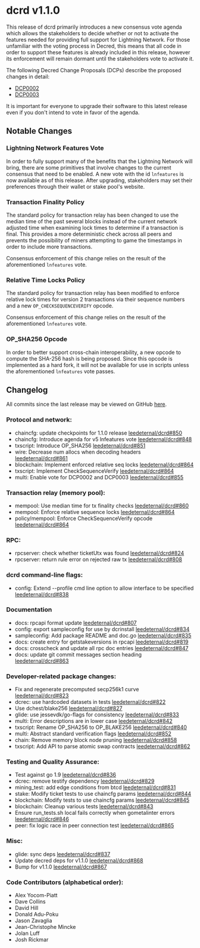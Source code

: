 # dcrd v1.1.0

This release of dcrd primarily introduces a new consensus vote agenda which
allows the stakeholders to decide whether or not to activate the features needed
for providing full support for Lightning Network.  For those unfamiliar with the
voting process in Decred, this means that all code in order to support these
features is already included in this release, however its enforcement will
remain dormant until the stakeholders vote to activate it.

The following Decred Change Proposals (DCPs) describe the proposed changes in detail:
- [DCP0002](https://github.com/leedeternal/dcps/blob/master/dcp-0002/dcp-0002.mediawiki)
- [DCP0003](https://github.com/leedeternal/dcps/blob/master/dcp-0003/dcp-0003.mediawiki)

It is important for everyone to upgrade their software to this latest release
even if you don't intend to vote in favor of the agenda.

## Notable Changes

### Lightning Network Features Vote

In order to fully support many of the benefits that the Lightning Network will
bring, there are some primitives that involve changes to the current consensus
that need to be enabled.  A new vote with the id `lnfeatures` is now available
as of this release.  After upgrading, stakeholders may set their preferences
through their wallet or stake pool's website.

### Transaction Finality Policy

The standard policy for transaction relay has been changed to use the median
time of the past several blocks instead of the current network adjusted time
when examining lock times to determine if a transaction is final.  This provides
a more deterministic check across all peers and prevents the possibility of
miners attempting to game the timestamps in order to include more transactions.

Consensus enforcement of this change relies on the result of the aforementioned
`lnfeatures` vote.

### Relative Time Locks Policy

The standard policy for transaction relay has been modified to enforce relative
lock times for version 2 transactions via their sequence numbers and a new
`OP_CHECKSEQUENCEVERIFY` opcode.

Consensus enforcement of this change relies on the result of the aforementioned
`lnfeatures` vote.

### OP_SHA256 Opcode

In order to better support cross-chain interoperability, a new opcode to compute
the SHA-256 hash is being proposed.  Since this opcode is implemented as a hard
fork, it will not be available for use in scripts unless the aforementioned
`lnfeatures` vote passes.

## Changelog

All commits since the last release may be viewed on GitHub [here](https://github.com/leedeternal/dcrd/compare/v1.0.7...v1.1.0).

### Protocol and network:
- chaincfg: update checkpoints for 1.1.0 release [leedeternal/dcrd#850](https://github.com/leedeternal/dcrd/pull/850)
- chaincfg: Introduce agenda for v5 lnfeatures vote [leedeternal/dcrd#848](https://github.com/leedeternal/dcrd/pull/848)
- txscript: Introduce OP_SHA256 [leedeternal/dcrd#851](https://github.com/leedeternal/dcrd/pull/851)
- wire: Decrease num allocs when decoding headers [leedeternal/dcrd#861](https://github.com/leedeternal/dcrd/pull/861)
- blockchain: Implement enforced relative seq locks [leedeternal/dcrd#864](https://github.com/leedeternal/dcrd/pull/864)
- txscript: Implement CheckSequenceVerify [leedeternal/dcrd#864](https://github.com/leedeternal/dcrd/pull/864)
- multi: Enable vote for DCP0002 and DCP0003 [leedeternal/dcrd#855](https://github.com/leedeternal/dcrd/pull/855)

### Transaction relay (memory pool):
- mempool: Use median time for tx finality checks [leedeternal/dcrd#860](https://github.com/leedeternal/dcrd/pull/860)
- mempool: Enforce relative sequence locks [leedeternal/dcrd#864](https://github.com/leedeternal/dcrd/pull/864)
- policy/mempool: Enforce CheckSequenceVerify opcode [leedeternal/dcrd#864](https://github.com/leedeternal/dcrd/pull/864)

### RPC:
- rpcserver: check whether ticketUtx was found [leedeternal/dcrd#824](https://github.com/leedeternal/dcrd/pull/824)
- rpcserver: return rule error on rejected raw tx [leedeternal/dcrd#808](https://github.com/leedeternal/dcrd/pull/808)

### dcrd command-line flags:
- config: Extend --profile cmd line option to allow interface to be specified [leedeternal/dcrd#838](https://github.com/leedeternal/dcrd/pull/838)

### Documentation
- docs: rpcapi format update [leedeternal/dcrd#807](https://github.com/leedeternal/dcrd/pull/807)
- config: export sampleconfig for use by dcrinstall [leedeternal/dcrd#834](https://github.com/leedeternal/dcrd/pull/834)
- sampleconfig: Add package README and doc.go [leedeternal/dcrd#835](https://github.com/leedeternal/dcrd/pull/835)
- docs: create entry for getstakeversions in rpcapi [leedeternal/dcrd#819](https://github.com/leedeternal/dcrd/pull/819)
- docs: crosscheck and update all rpc doc entries [leedeternal/dcrd#847](https://github.com/leedeternal/dcrd/pull/847)
- docs: update git commit messages section heading [leedeternal/dcrd#863](https://github.com/leedeternal/dcrd/pull/863)

### Developer-related package changes:
- Fix and regenerate precomputed secp256k1 curve [leedeternal/dcrd#823](https://github.com/leedeternal/dcrd/pull/823)
- dcrec: use hardcoded datasets in tests [leedeternal/dcrd#822](https://github.com/leedeternal/dcrd/pull/822)
- Use dchest/blake256  [leedeternal/dcrd#827](https://github.com/leedeternal/dcrd/pull/827)
- glide: use jessevdk/go-flags for consistency [leedeternal/dcrd#833](https://github.com/leedeternal/dcrd/pull/833)
- multi: Error descriptions are in lower case [leedeternal/dcrd#842](https://github.com/leedeternal/dcrd/pull/842)
- txscript: Rename OP_SHA256 to OP_BLAKE256 [leedeternal/dcrd#840](https://github.com/leedeternal/dcrd/pull/840)
- multi: Abstract standard verification flags [leedeternal/dcrd#852](https://github.com/leedeternal/dcrd/pull/852)
- chain: Remove memory block node pruning [leedeternal/dcrd#858](https://github.com/leedeternal/dcrd/pull/858)
- txscript: Add API to parse atomic swap contracts [leedeternal/dcrd#862](https://github.com/leedeternal/dcrd/pull/862)

### Testing and Quality Assurance:
- Test against go 1.9 [leedeternal/dcrd#836](https://github.com/leedeternal/dcrd/pull/836)
- dcrec: remove testify dependency [leedeternal/dcrd#829](https://github.com/leedeternal/dcrd/pull/829)
- mining_test: add edge conditions from btcd [leedeternal/dcrd#831](https://github.com/leedeternal/dcrd/pull/831)
- stake: Modify ticket tests to use chaincfg params [leedeternal/dcrd#844](https://github.com/leedeternal/dcrd/pull/844)
- blockchain: Modify tests to use chaincfg params [leedeternal/dcrd#845](https://github.com/leedeternal/dcrd/pull/845)
- blockchain: Cleanup various tests [leedeternal/dcrd#843](https://github.com/leedeternal/dcrd/pull/843)
- Ensure run_tests.sh local fails correctly when gometalinter errors [leedeternal/dcrd#846](https://github.com/leedeternal/dcrd/pull/846)
- peer: fix logic race in peer connection test [leedeternal/dcrd#865](https://github.com/leedeternal/dcrd/pull/865)

### Misc:
- glide: sync deps [leedeternal/dcrd#837](https://github.com/leedeternal/dcrd/pull/837)
- Update decred deps for v1.1.0 [leedeternal/dcrd#868](https://github.com/leedeternal/dcrd/pull/868)
- Bump for v1.1.0 [leedeternal/dcrd#867](https://github.com/leedeternal/dcrd/pull/867)

### Code Contributors (alphabetical order):

- Alex Yocom-Piatt
- Dave Collins
- David Hill
- Donald Adu-Poku
- Jason Zavaglia
- Jean-Christophe Mincke
- Jolan Luff
- Josh Rickmar
